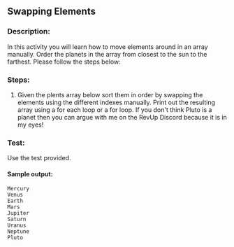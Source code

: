 ## Swapping Elements
### Description:
In this activity you will learn how to move elements around in an array manually. Order the planets in the array from closest to the sun to the farthest.
Please follow the steps below:

### Steps:
1. Given the plents array below sort them in order by swapping the elements using the different indexes manually. Print out the resulting array using a for each loop or a for loop. If you don't think Pluto is a planet then you can argue with me on the RevUp Discord because it is in my eyes!

### Test:
Use the test provided. 

#### Sample output:
```
Mercury
Venus
Earth
Mars
Jupiter
Saturn
Uranus
Neptune
Pluto
```